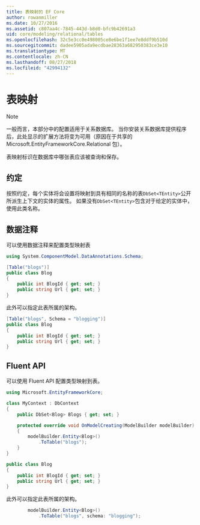 ```yaml
---
title: 表映射的 EF Core
author: rowanmiller
ms.date: 10/27/2016
ms.assetid: c807aa4c-7845-443d-b8d0-bfc9b42691a3
uid: core/modeling/relational/tables
ms.openlocfilehash: 32c5e3cc0e498005ce8e6be1f1ee7e8ddf9b510d
ms.sourcegitcommit: dadee5905ada9ecdbae28363a682950383ce3e10
ms.translationtype: MT
ms.contentlocale: zh-CN
ms.lasthandoff: 08/27/2018
ms.locfileid: "42994132"
---
```

# <a name="table-mapping"></a>表映射

> [!NOTE]  
> 一般而言，本部分中的配置适用于关系数据库。 当你安装关系数据库提供程序后，此处显示的扩展方法将变为可用（原因在于共享的 Microsoft.EntityFrameworkCore.Relational 包）。

表映射标识在数据库中哪张表应该被查询和保存。

## <a name="conventions"></a>约定

按照约定，每个实体将会设置将映射到具有相同的名称的表`DbSet<TEntity>`公开所派生上下文的实体的属性。 如果没有`DbSet<TEntity>`包含对于给定的实体中，使用此类名称。

## <a name="data-annotations"></a>数据注释

可以使用数据注释来配置类型映射表

``` csharp
using System.ComponentModel.DataAnnotations.Schema;
```
``` csharp
[Table("blogs")]
public class Blog
{
    public int BlogId { get; set; }
    public string Url { get; set; }
}
```

此外可以指定此表所属的架构。

``` csharp
[Table("blogs", Schema = "blogging")]
public class Blog
{
    public int BlogId { get; set; }
    public string Url { get; set; }
}
```

## <a name="fluent-api"></a>Fluent API

可以使用 Fluent API 配置类型映射到表。

``` csharp
using Microsoft.EntityFrameworkCore;
```
``` csharp
class MyContext : DbContext
{
    public DbSet<Blog> Blogs { get; set; }

    protected override void OnModelCreating(ModelBuilder modelBuilder)
    {
        modelBuilder.Entity<Blog>()
            .ToTable("blogs");
    }
}

public class Blog
{
    public int BlogId { get; set; }
    public string Url { get; set; }
}
```

此外可以指定此表所属的架构。

<!-- [!code-csharp[Main](samples/core/relational/Modeling/FluentAPI/Samples/Relational/TableAndSchema.cs?highlight=2)] -->
``` csharp
        modelBuilder.Entity<Blog>()
            .ToTable("blogs", schema: "blogging");
```
